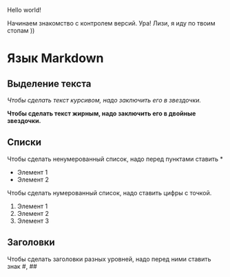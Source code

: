 Hello world!

Начинаем знакомство с контролем версий. Ура! Лизи, я иду по твоим стопам ))

# Язык Markdown

## Выделение текста

*Чтобы сделать текст курсивом, надо заключить его в звездочки.*

**Чтобы сделать текст жирным, надо заключить его в двойные звездочки.**

## Списки 

Чтобы сделать ненумерованный список, надо перед пунктами ставить *
* Элемент 1
* Элемент 2

Чтобы сделать нумерованный список, надо ставить цифры с точкой.
1. Элемент 1
2. Элемент 2
3. Элемент 3

## Заголовки

Чтобы сделать заголовки разных уровней, надо перед ними ставить знак #, ##
